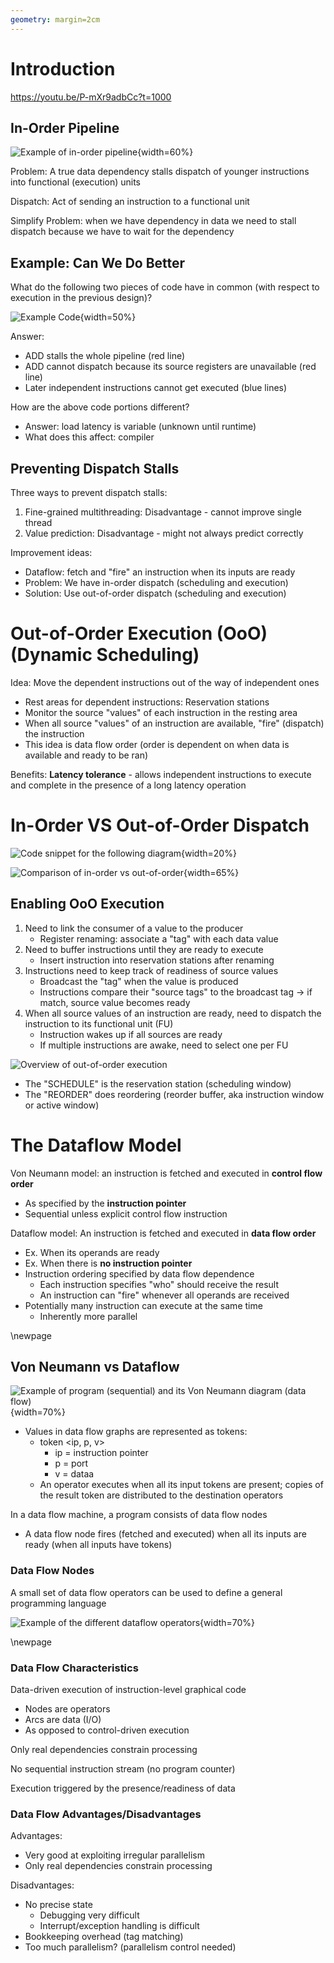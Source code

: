 ```yaml
---
geometry: margin=2cm
---
```


# Introduction

https://youtu.be/P-mXr9adbCc?t=1000

## In-Order Pipeline

![Example of in-order pipeline](images/inorderpipe.png){width=60%}

Problem: A true data dependency stalls dispatch of younger instructions into functional (execution) units

Dispatch: Act of sending an instruction to a functional unit

Simplify Problem: when we have dependency in data we need to stall dispatch because we have to wait for the dependency 

## Example: Can We Do Better

What do the following two pieces of code have in common (with respect to execution in the previous design)?

![Example Code](images/canwedobetter.png){width=50%}

Answer: 

- ADD stalls the whole pipeline (red line) 
- ADD cannot dispatch because its source registers are unavailable (red line)
- Later independent instructions cannot get executed (blue lines)

How are the above code portions different?

- Answer: load latency is variable (unknown until runtime)
- What does this affect: compiler

## Preventing Dispatch Stalls

Three ways to prevent dispatch stalls: 

1. Fine-grained multithreading: Disadvantage - cannot improve single thread
2. Value prediction: Disadvantage - might not always predict correctly

Improvement ideas:

- Dataflow: fetch and "fire" an instruction when its inputs are ready 
- Problem: We have in-order dispatch (scheduling and execution)
- Solution: Use out-of-order dispatch (scheduling and execution)

# Out-of-Order Execution (OoO) (Dynamic Scheduling) 

Idea: Move the dependent instructions out of the way of independent ones

- Rest areas for dependent instructions: Reservation stations
- Monitor the source "values" of each instruction in the resting area
- When all source "values" of an instruction are available, "fire" (dispatch) the instruction
- This idea is data flow order (order is dependent on when data is available and ready to be ran)

Benefits: **Latency tolerance** - allows independent instructions to execute and complete in the presence of a long latency operation

# In-Order VS Out-of-Order Dispatch

![Code snippet for the following diagram](images/iovsooo.png){width=20%}

![Comparison of in-order vs out-of-order](images/ioooo.png){width=65%}

## Enabling OoO Execution

1. Need to link the consumer of a value to the producer
    - Register renaming: associate a "tag" with each data value
2. Need to buffer instructions until they are ready to execute
    - Insert instruction into reservation stations after renaming
3. Instructions need to keep track of readiness of source values
    - Broadcast the "tag" when the value is produced
    - Instructions compare their "source tags" to the broadcast tag &rarr; if match, source value becomes ready
4. When all source values of an instruction are ready, need to dispatch the instruction to its functional unit (FU)
    - Instruction wakes up if all sources are ready
    - If multiple instructions are awake, need to select one per FU

![Overview of out-of-order execution](images/ooooverrview.png)

- The "SCHEDULE" is the reservation station (scheduling window)
- The "REORDER" does reordering (reorder buffer, aka instruction window or active window)

# The Dataflow Model

Von Neumann model: an instruction is fetched and executed in **control flow order**

- As specified by the **instruction pointer**
- Sequential unless explicit control flow instruction

Dataflow model: An instruction is fetched and executed in **data flow order**

- Ex. When its operands are ready
- Ex. When there is **no instruction pointer**
- Instruction ordering specified by data flow dependence
    - Each instruction specifies "who" should receive the result
    - An instruction can "fire" whenever all operands are received
- Potentially many instruction can execute at the same time
    - Inherently more parallel 

\newpage

## Von Neumann vs Dataflow 

![Example of program (sequential) and its Von Neumann diagram (data flow)](images/vonneumann.png){width=70%}

- Values in data flow graphs are represented as tokens:
    - token \<ip, p, v\> 
        - ip = instruction pointer
        - p = port
        - v = dataa
    - An operator executes when all its input tokens are present; copies of the result token are distributed to the destination operators


In a data flow machine, a program consists of data flow nodes

- A data flow node fires (fetched and executed) when all its inputs are ready (when all inputs have tokens)

### Data Flow Nodes

A small set of data flow operators can be used to define a general programming language

![Example of the different dataflow operators](images/dataflownodes.png){width=70%}

\newpage

### Data Flow Characteristics

Data-driven execution of instruction-level graphical code
    
- Nodes are operators
- Arcs are data (I/O)
- As opposed to control-driven execution

Only real dependencies constrain processing

No sequential instruction stream (no program counter) 

Execution triggered by the presence/readiness of data

### Data Flow Advantages/Disadvantages

Advantages:

- Very good at exploiting irregular parallelism 
- Only real dependencies constrain processing

Disadvantages: 

- No precise state
    - Debugging very difficult
    - Interrupt/exception handling is difficult
- Bookkeeping overhead (tag matching)
- Too much parallelism? (parallelism control needed) 


